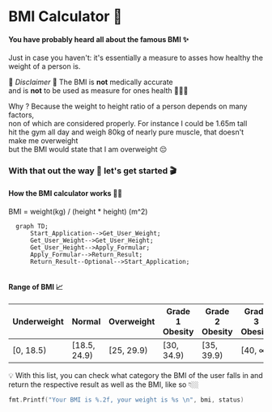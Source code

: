 # BMI Calculator 🧮

#### You have probably heard all about the famous BMI ✨
Just in case you haven't: it's essentially a measure to asses how healthy the weight of a person is.

🚨 *_Disclaimer_* 🚨 The BMI is **not** medically accurate   
and is **not** to be used as measure for ones health 👨🏻‍⚕️   

Why ? Because the weight to height ratio of a person depends on many factors,   
non of which are considered properly. For instance I could be 1.65m tall    
hit the gym all day and weigh 80kg of nearly pure muscle, that doesn't make me overweight     
but the BMI would state that I am overweight 😔

### With that out the way 🚪 let's get started 🎬

#### How the BMI calculator works 💪🏼
BMI = weight(kg) / (height * height) (m^2)



```mermaid
  graph TD;
      Start_Application-->Get_User_Weight;
      Get_User_Weight-->Get_User_Height;
      Get_User_Height-->Apply_Formular;
      Apply_Formular-->Return_Result;
      Return_Result--Optional-->Start_Application;
      
```

#### Range of BMI 📈


| Underweight  | Normal | Overweight | Grade 1 Obesity | Grade 2 Obesity | Grade 3 Obesity |
| ----------- | ------ | ---------- | --------------- | --------------- | --------------- |
| \[0, 18.5)  | \[18.5, 24.9) | \[25, 29.9) | \[30, 34.9) | \[35, 39.9) | \[40, ∞) |

💡 With this list, you can check what category the BMI of the user falls in and return the respective result as well as the BMI, like so 👇🏼   
```go
fmt.Printf("Your BMI is %.2f, your weight is %s \n", bmi, status)
```
